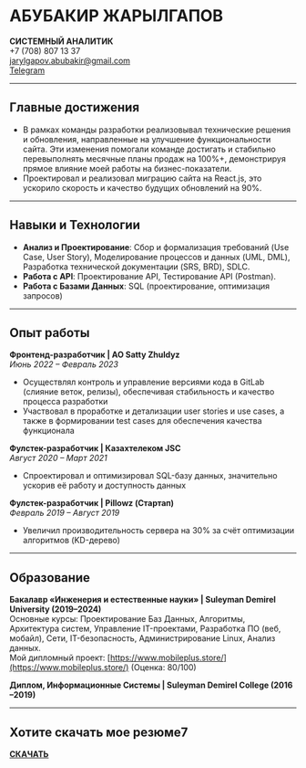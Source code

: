 # АБУБАКИР ЖАРЫЛГАПОВ

**СИСТЕМНЫЙ АНАЛИТИК**  
+7 (708) 807 13 37  
jarylgapov.abubakir@gmail.com  
[Telegram](https://t.me/jarylgap)

---

## Главные достижения

- В рамках команды разработки реализовывал технические решения и обновления, направленные на улучшение функциональности сайта. Эти изменения помогали команде достигать и стабильно перевыполнять месячные планы продаж на 100%+, демонстрируя прямое влияние моей работы на бизнес-показатели.  
- Проектировал и реализовал миграцию сайта на React.js, это ускорило скорость и качество будущих обновлений на 90%.

---

## Навыки и Технологии

- **Анализ и Проектирование**: Сбор и формализация требований (Use Case, User Story), Моделирование процессов и данных (UML, DML), Разработка технической документации (SRS, BRD), SDLC.  
- **Работа с API**: Проектирование API, Тестирование API (Postman).  
- **Работа с Базами Данных**: SQL (проектирование, оптимизация запросов)

---

## Опыт работы

**Фронтенд-разработчик | AO Satty Zhuldyz**  
*Июнь 2022 – Февраль 2023*  
- Осуществлял контроль и управление версиями кода в GitLab (слияние веток, релизы), обеспечивая стабильность и качество процесса разработки  
- Участвовал в проработке и детализации user stories и use cases, а также в формировании test cases для обеспечения качества функционала

**Фулстек-разработчик | Казахтелеком JSC**  
*Август 2020 – Март 2021*  
- Спроектировал и оптимизировал SQL-базу данных, значительно ускорив её работу и доступность данных

**Фулстек-разработчик | Pillowz (Стартап)**  
*Февраль 2019 – Август 2019*  
- Увеличил производительность сервера на 30% за счёт оптимизации алгоритмов (KD-дерево)

---

## Образование

**Бакалавр «Инженерия и естественные науки» | Suleyman Demirel University (2019–2024)**  
Основные курсы: Проектирование Баз Данных, Алгоритмы, Архитектура систем, Управление IT-проектами, Разработка ПО (веб, мобайл), Сети, IT-безопасность, Администрирование Linux, Анализ данных.  
Мой дипломный проект: [https://www.mobileplus.store/](https://www.mobileplus.store/) (Оценка: 80/100)

**Диплом, Информационные Системы | Suleyman Demirel College (2016 –2019)**

---

## Хотите скачать мое резюме7

**[СКАЧАТЬ](https://drive.google.com/file/d/1a1bd7tdsRg17hbfVkjo0k3Hr37hftYVy/view?usp=sharing)**

